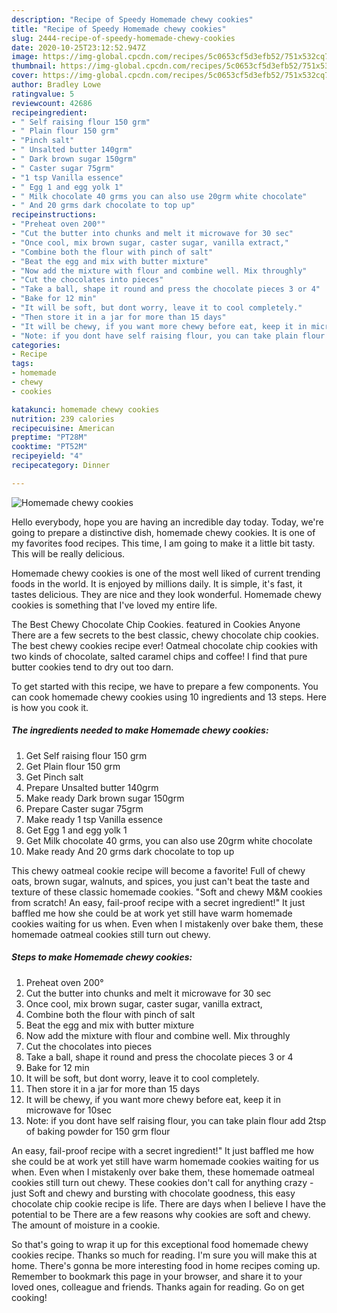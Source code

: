 ```yaml
---
description: "Recipe of Speedy Homemade chewy cookies"
title: "Recipe of Speedy Homemade chewy cookies"
slug: 2444-recipe-of-speedy-homemade-chewy-cookies
date: 2020-10-25T23:12:52.947Z
image: https://img-global.cpcdn.com/recipes/5c0653cf5d3efb52/751x532cq70/homemade-chewy-cookies-recipe-main-photo.jpg
thumbnail: https://img-global.cpcdn.com/recipes/5c0653cf5d3efb52/751x532cq70/homemade-chewy-cookies-recipe-main-photo.jpg
cover: https://img-global.cpcdn.com/recipes/5c0653cf5d3efb52/751x532cq70/homemade-chewy-cookies-recipe-main-photo.jpg
author: Bradley Lowe
ratingvalue: 5
reviewcount: 42686
recipeingredient:
- " Self raising flour 150 grm"
- " Plain flour 150 grm"
- "Pinch salt"
- " Unsalted butter 140grm"
- " Dark brown sugar 150grm"
- " Caster sugar 75grm"
- "1 tsp Vanilla essence"
- " Egg 1 and egg yolk 1"
- " Milk chocolate 40 grms you can also use 20grm white chocolate"
- " And 20 grms dark chocolate to top up"
recipeinstructions:
- "Preheat oven 200°"
- "Cut the butter into chunks and melt it microwave for 30 sec"
- "Once cool, mix brown sugar, caster sugar, vanilla extract,"
- "Combine both the flour with pinch of salt"
- "Beat the egg and mix with butter mixture"
- "Now add the mixture with flour and combine well. Mix throughly"
- "Cut the chocolates into pieces"
- "Take a ball, shape it round and press the chocolate pieces 3 or 4"
- "Bake for 12 min"
- "It will be soft, but dont worry, leave it to cool completely."
- "Then store it in a jar for more than 15 days"
- "It will be chewy, if you want more chewy before eat, keep it in microwave for 10sec"
- "Note: if you dont have self raising flour, you can take plain flour add 2tsp of baking powder for 150 grm flour"
categories:
- Recipe
tags:
- homemade
- chewy
- cookies

katakunci: homemade chewy cookies 
nutrition: 239 calories
recipecuisine: American
preptime: "PT28M"
cooktime: "PT52M"
recipeyield: "4"
recipecategory: Dinner

---
```



![Homemade chewy cookies](https://img-global.cpcdn.com/recipes/5c0653cf5d3efb52/751x532cq70/homemade-chewy-cookies-recipe-main-photo.jpg)

Hello everybody, hope you are having an incredible day today. Today, we're going to prepare a distinctive dish, homemade chewy cookies. It is one of my favorites food recipes. This time, I am going to make it a little bit tasty. This will be really delicious.

Homemade chewy cookies is one of the most well liked of current trending foods in the world. It is enjoyed by millions daily. It is simple, it's fast, it tastes delicious. They are nice and they look wonderful. Homemade chewy cookies is something that I've loved my entire life.

The Best Chewy Chocolate Chip Cookies. featured in Cookies Anyone There are a few secrets to the best classic, chewy chocolate chip cookies. The best chewy cookies recipe ever! Oatmeal chocolate chip cookies with two kinds of chocolate, salted caramel chips and coffee! I find that pure butter cookies tend to dry out too darn.


To get started with this recipe, we have to prepare a few components. You can cook homemade chewy cookies using 10 ingredients and 13 steps. Here is how you cook it.

<!--inarticleads1-->

##### The ingredients needed to make Homemade chewy cookies:

1. Get  Self raising flour 150 grm
1. Get  Plain flour 150 grm
1. Get Pinch salt
1. Prepare  Unsalted butter 140grm
1. Make ready  Dark brown sugar 150grm
1. Prepare  Caster sugar 75grm
1. Make ready 1 tsp Vanilla essence
1. Get  Egg 1 and egg yolk 1
1. Get  Milk chocolate 40 grms, you can also use 20grm white chocolate
1. Make ready  And 20 grms dark chocolate to top up


This chewy oatmeal cookie recipe will become a favorite! Full of chewy oats, brown sugar, walnuts, and spices, you just can&#39;t beat the taste and texture of these classic homemade cookies. &#34;Soft and chewy M&amp;M cookies from scratch! An easy, fail-proof recipe with a secret ingredient!&#34; It just baffled me how she could be at work yet still have warm homemade cookies waiting for us when. Even when I mistakenly over bake them, these homemade oatmeal cookies still turn out chewy. 

<!--inarticleads2-->

##### Steps to make Homemade chewy cookies:

1. Preheat oven 200°
1. Cut the butter into chunks and melt it microwave for 30 sec
1. Once cool, mix brown sugar, caster sugar, vanilla extract,
1. Combine both the flour with pinch of salt
1. Beat the egg and mix with butter mixture
1. Now add the mixture with flour and combine well. Mix throughly
1. Cut the chocolates into pieces
1. Take a ball, shape it round and press the chocolate pieces 3 or 4
1. Bake for 12 min
1. It will be soft, but dont worry, leave it to cool completely.
1. Then store it in a jar for more than 15 days
1. It will be chewy, if you want more chewy before eat, keep it in microwave for 10sec
1. Note: if you dont have self raising flour, you can take plain flour add 2tsp of baking powder for 150 grm flour


An easy, fail-proof recipe with a secret ingredient!&#34; It just baffled me how she could be at work yet still have warm homemade cookies waiting for us when. Even when I mistakenly over bake them, these homemade oatmeal cookies still turn out chewy. These cookies don&#39;t call for anything crazy - just Soft and chewy and bursting with chocolate goodness, this easy chocolate chip cookie recipe is life. There are days when I believe I have the potential to be There are a few reasons why cookies are soft and chewy. The amount of moisture in a cookie. 

So that's going to wrap it up for this exceptional food homemade chewy cookies recipe. Thanks so much for reading. I'm sure you will make this at home. There's gonna be more interesting food in home recipes coming up. Remember to bookmark this page in your browser, and share it to your loved ones, colleague and friends. Thanks again for reading. Go on get cooking!
